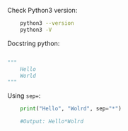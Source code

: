 Check Python3 version:

~~~bash
    python3 --version
    python3 -V
~~~

Docstring python:

~~~python

"""
    Hello
    World
"""
~~~


Using `sep=`:

~~~python
    print("Hello", "Wolrd", sep="*")

    #Output: Hello*Wolrd
~~~
